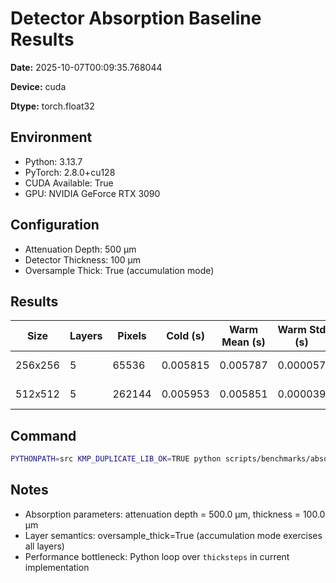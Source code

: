 # Detector Absorption Baseline Results

**Date:** 2025-10-07T00:09:35.768044

**Device:** cuda

**Dtype:** torch.float32

## Environment

- Python: 3.13.7
- PyTorch: 2.8.0+cu128
- CUDA Available: True
- GPU: NVIDIA GeForce RTX 3090

## Configuration

- Attenuation Depth: 500 μm
- Detector Thickness: 100 μm
- Oversample Thick: True (accumulation mode)

## Results

| Size | Layers | Pixels | Cold (s) | Warm Mean (s) | Warm Std (s) | Throughput (px/s) | Mean Intensity |
|------|--------|--------|----------|---------------|--------------|-------------------|----------------|
| 256x256 | 5 | 65536 | 0.005815 | 0.005787 | 0.000057 | 11324656.0 | 5.98e-01 |
| 512x512 | 5 | 262144 | 0.005953 | 0.005851 | 0.000039 | 44804998.9 | 1.73e-01 |

## Command

```bash
PYTHONPATH=src KMP_DUPLICATE_LIB_OK=TRUE python scripts/benchmarks/absorption_baseline.py --sizes 256 512 --repeats 5 --device cuda
```

## Notes

- Absorption parameters: attenuation depth = 500.0 μm, thickness = 100.0 μm
- Layer semantics: oversample_thick=True (accumulation mode exercises all layers)
- Performance bottleneck: Python loop over `thicksteps` in current implementation
